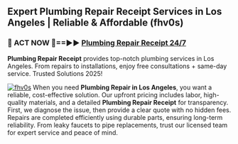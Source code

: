## Expert Plumbing Repair Receipt Services in Los Angeles | Reliable & Affordable (fhv0s)  

<h3>🚿 ACT NOW 🌟==►► <a href="https://tinyurl.com/2ne6vx2x" rel="nofollow">Plumbing Repair Receipt 24/7</a></h3>

**Plumbing Repair Receipt** provides top-notch plumbing services in Los Angeles. From repairs to installations, enjoy free consultations + same-day service. Trusted Solutions 2025!

[![fhv0s](https://i.imgur.com/4PFF4AK.jpeg)](https://tinyurl.com/2ne6vx2x)
When you need **Plumbing Repair in Los Angeles**, you want a reliable, cost-effective solution. Our upfront pricing includes labor, high-quality materials, and a detailed **Plumbing Repair Receipt** for transparency. First, we diagnose the issue, then provide a clear quote with no hidden fees. Repairs are completed efficiently using durable parts, ensuring long-term reliability. From leaky faucets to pipe replacements, trust our licensed team for expert service and peace of mind.